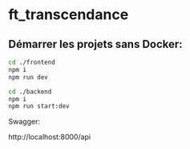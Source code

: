 # ft_transcendance

## Démarrer les projets sans Docker:

```bash
cd ./frontend
npm i
npm run dev
````
```bash
cd ./backend
npm i
npm run start:dev
````

Swagger:

http://localhost:8000/api
